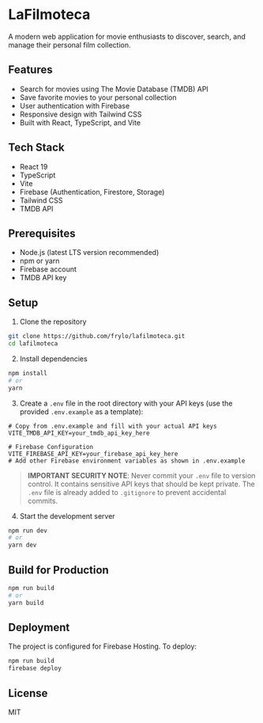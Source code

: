 # LaFilmoteca

A modern web application for movie enthusiasts to discover, search, and manage their personal film collection.

## Features

- Search for movies using The Movie Database (TMDB) API
- Save favorite movies to your personal collection
- User authentication with Firebase
- Responsive design with Tailwind CSS
- Built with React, TypeScript, and Vite

## Tech Stack

- React 19
- TypeScript
- Vite
- Firebase (Authentication, Firestore, Storage)
- Tailwind CSS
- TMDB API

## Prerequisites

- Node.js (latest LTS version recommended)
- npm or yarn
- Firebase account
- TMDB API key

## Setup

1. Clone the repository

```bash
git clone https://github.com/frylo/lafilmoteca.git
cd lafilmoteca
```

2. Install dependencies

```bash
npm install
# or
yarn
```

3. Create a `.env` file in the root directory with your API keys (use the provided `.env.example` as a template):

```
# Copy from .env.example and fill with your actual API keys
VITE_TMDB_API_KEY=your_tmdb_api_key_here

# Firebase Configuration
VITE_FIREBASE_API_KEY=your_firebase_api_key_here
# Add other Firebase environment variables as shown in .env.example
```

> **IMPORTANT SECURITY NOTE**: Never commit your `.env` file to version control. It contains sensitive API keys that should be kept private. The `.env` file is already added to `.gitignore` to prevent accidental commits.

4. Start the development server

```bash
npm run dev
# or
yarn dev
```

## Build for Production

```bash
npm run build
# or
yarn build
```

## Deployment

The project is configured for Firebase Hosting. To deploy:

```bash
npm run build
firebase deploy
```

## License

MIT
